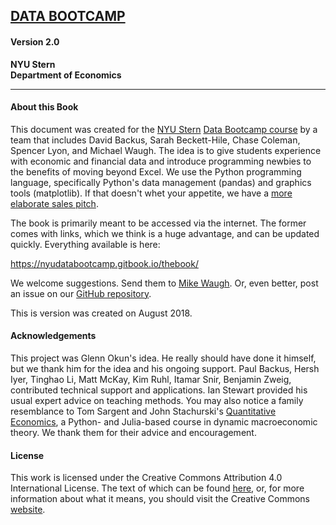 
## **[DATA BOOTCAMP](https://nyudatabootcamp.gitbook.io/thebook/)**
#### Version 2.0

**NYU Stern**<br>**Department of Economics**

---

#### About this Book

This document was created for the [NYU Stern](http://www.stern.nyu.edu/) [Data Bootcamp course](https://nyusterndatabootcamp.github.io/NYU-Data-Bootcamp/) by a team that includes David Backus, Sarah Beckett-Hile, Chase Coleman, Spencer Lyon, and Michael Waugh.  The idea is to give students experience with economic and financial data and introduce programming newbies to the benefits of moving beyond Excel.  We use the Python programming language, specifically Python's data management (pandas) and graphics tools (matplotlib). If that doesn't whet your appetite, we have a [more elaborate sales pitch](https://nyusterndatabootcamp.github.io/NYU-Data-Bootcamp/faq/).

The book is primarily meant to be accessed via the internet. The former comes with links, which we think is a huge advantage, and can be updated quickly.  Everything available is here:

https://nyudatabootcamp.gitbook.io/thebook/

We welcome suggestions.  Send them to [Mike Waugh](mailto:mwaugh@stern.nyu.edu).  Or, even better, post an issue on our [GitHub repository](https://github.com/nyusterndatabootcamp/book/issues).

This is version was created on August 2018.

#### Acknowledgements

This project was Glenn Okun's idea.  He really should have done it himself, but we thank him for the idea and his ongoing support. Paul Backus, Hersh Iyer, Tinghao Li, Matt McKay, Kim Ruhl, Itamar Snir, Benjamin Zweig, contributed technical support and applications.  Ian Stewart provided his usual expert advice on teaching methods.  You may also notice a family resemblance to Tom Sargent and John Stachurski's [Quantitative Economics](http://quant-econ.net/), a Python- and Julia-based course in dynamic macroeconomic theory.  We thank them for their advice and encouragement.

#### License

This work is licensed under the Creative Commons Attribution 4.0 International License.  The text of which can be found [here](https://github.com/nyusterndatabootcamp/book/blob/master/LICENSE), or, for more information about what it means, you should visit the Creative Commons [website](http://creativecommons.org/licenses/by/4.0/).

